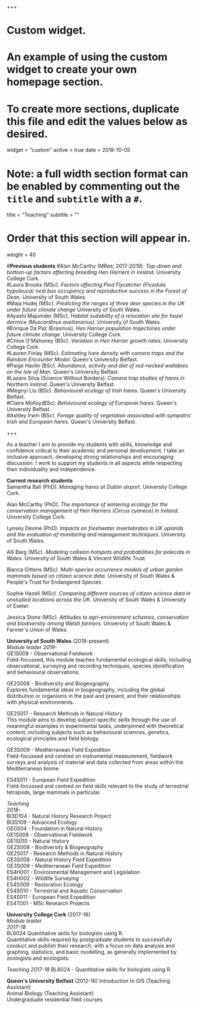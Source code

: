 +++
# Custom widget.
# An example of using the custom widget to create your own homepage section.
# To create more sections, duplicate this file and edit the values below as desired.
widget = "custom"
active = true
date = 2018-10-05

# Note: a full width section format can be enabled by commenting out the `title` and `subtitle` with a `#`.
title = "Teaching"
subtitle = ""

# Order that this section will appear in.
weight = 40


   
    
#**Previous students**
#Alan McCarthy (MRes; 2017-2019). *Top-down and bottom-up factors affecting breeding Hen Harriers in Ireland*. University College Cork.   
#Laura Brooks (MSc).	*Factors affecting Pied Flycatcher (Ficedula hypoleuca) nest box occupancy and reproductive success in the Forest of Dean.* University of South Wales.   
#Maja Hudej (MSc). *Predicting the ranges of three deer species in the UK under future climate change* University of South Wales.   
#Ayashi Majumder	(MSc). *Habitat suitability of a relocation site for hazel dormice (Muscardinus avellanarius).* University of South Wales.   
#Enrique Da Paz (Erasmus). *Hen Harrier population trajectories under future climate change*. University College Cork.    
#Chloe O'Mahoney (BSc). *Variation in Hen Harrier growth rates*. University College Cork.   
#Lauren Finlay (MSc). *Estimating hare density with camera traps and the Random Encounter Model*. Queen's University Belfast.   
#Paige Havlin (BSc). *Abundance, activity and diet of red-necked wallabies on the Isle of Man*. Queen's University Belfast.  
#Lazaro Silva (Science Without Borders). *Camera trap studies of hares in Northern Ireland*. Queen's University Belfast.     
#Megnyi Liu (BSc). *Behavioural ecology of Irish hares*. Queen's University Belfast.     
#Claire Molloy(BSc). *Behavioural ecology of European hares*. Queen's University Belfast.     
#Ashley Irwin (BSc). *Forage quality of vegetation associated with sympatric Irish and European hares*. Queen's University Belfast.  

+++

As a teacher I aim to provide my students with skills, knowledge and confidence critical to their academic and personal development. I take an inclusive approach, developing strong relationships and encouraging discussion.  I work to support my students in all aspects while respecting their individuality and independence. 


**Current research students**    
Samantha Ball (PhD). *Managing hares at Dublin airport*. University College Cork.  

Alan McCarthy (PhD). *The importance of wintering ecology for the conservation management of Hen Harriers (Circus cyaneus) in Ireland*. University College Cork.   

Lynsey Devine (PhD). *Impacts on freshwater invertebrates in UK uplands and the evaluation of monitoring and management techniques*. University of South Wales.   

Alli Barg (MSc). *Modeling collision hotspots and probabilities for polecats in Wales*. University of South Wales & Vincent Wildlife Trust.  

Bianca Gittens (MSc). *Multi-species occurrence models of urban garden mammals based on citizen science data*. University of South Wales & People's Trust for Endangered Species.   

Sophie Hazell (MSc). *Comparing different sources of citizen science data in unstudied locations across the UK*. University of South Wales & University of Exeter.   

Jessica Stone (MSc). *Attitudes to agri-environment schemes, conservation and biodiversity among Welsh farmers*. University of South Wales & Farmer's Union of Wales.   
   
    
**University of South Wales** (2019-present)  
*Module leader* 
*2019-*   
GE1S008 - Observational Fieldwork  
Field-focussed, this module teaches fundamental ecological skills, including observational, surveying and recording techniques, species identification and behavioural observations.   


GE2S008 - Biodiversity and Biogeography   
Explores fundamental ideas in biogeography, including the global distribution or organisms in the past and present, and their relationships with physical environments.


GE2S017 - Research Methods in Natural History    
This module aims to develop subject-specific skills through the use of meaningful examples in experimental tasks, underpinned with theoretical content, including subjects such as behavioural sciences, genetics, ecological principles and field biology. 


GE3S009 - Mediterranean Field Expedition   
Field-focussed and centred on instrumental measurement, fieldwork surveys and analysis of material and data collected from areas within the Mediterranean biome.


ES4S011 - European Field Expedition    
Field-focussed and centred on field skills relevant to the study of terrestrial tetrapods, large mammals in particular.



*Teaching*     
*2018-*     
BI3D104 - Natural History Research Project   
BI3S109 - Advanced Ecology   
GE0S04  - Foundation in Natural History  
GE1S008 - Observational Fieldwork  
GE1S010 - Natural History  
GE2S008 - Biodiversity & Biogeography   
GE2S017 - Research Methods in Natural History  
GE3S008 - Natural History Field Expedition   
GE3S009 - Mediterranean Field Expedition    
ES4H001 - Environmental Management and Legislation   
ES4H002 - Wildlife Surveying    
ES4S009 - Restoration Ecology   
ES4S010 - Terrestrial and Aquatic Conservation   
ES4S011 - European Field Expedition    
ES4T001 - MSc Research Projects


**University College Cork** (2017-18)   
*Module leader*       
*2017-18*   
BL6024 Quantitative skills for biologists using R.         
Quantitative skills required by postgraduate students to successfully conduct and publish their research, with a focus on data analysis and graphing, statistics, and basic modelling, as generally implemented by zoologists and ecologists. 

*Teaching*
*2017-18*
BL6024 - Quantitative skills for biologists using R.     

**Queen's University Belfast** (2012-16)
Introduction to GIS (Teaching Assistant)   
Animal Biology (Teaching Assistant)   
Undergraduate residential field courses   

